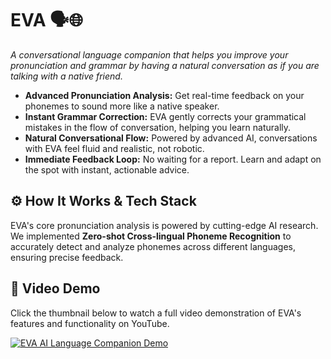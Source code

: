 # EVA 🗣️🌐

*A conversational language companion that helps you improve your pronunciation and grammar by having a natural conversation as if you are talking with a native friend.*



* **Advanced Pronunciation Analysis:** Get real-time feedback on your phonemes to sound more like a native speaker.
* **Instant Grammar Correction:** EVA gently corrects your grammatical mistakes in the flow of conversation, helping you learn naturally.
* **Natural Conversational Flow:** Powered by advanced AI, conversations with EVA feel fluid and realistic, not robotic.
* **Immediate Feedback Loop:** No waiting for a report. Learn and adapt on the spot with instant, actionable advice.

## ⚙️ How It Works & Tech Stack

EVA's core pronunciation analysis is powered by cutting-edge AI research. We implemented **Zero-shot Cross-lingual Phoneme Recognition** to accurately detect and analyze phonemes across different languages, ensuring precise feedback.

## 🎥 Video Demo

Click the thumbnail below to watch a full video demonstration of EVA's features and functionality on YouTube.

[![EVA AI Language Companion Demo](https://img.youtube.com/vi/T6qaeUS3XZ0/0.jpg)](https://www.youtube.com/watch?v=T6qaeUS3XZ0)

